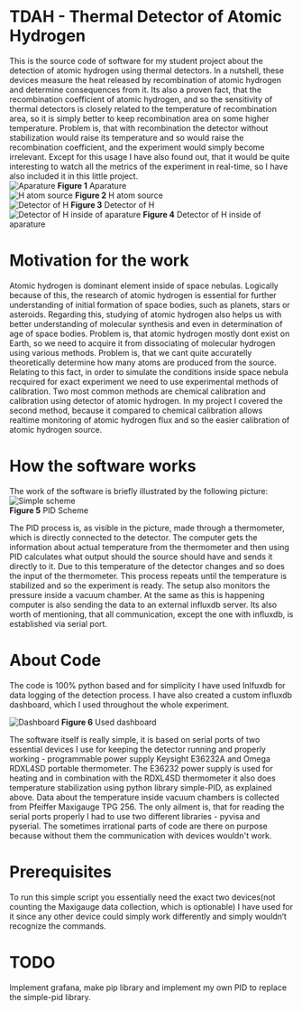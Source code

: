 # TDAH - Thermal Detector of Atomic Hydrogen
This is the source code of software for my student project about the detection of atomic hydrogen using thermal detectors. In a nutshell, these devices measure the heat released by recombination of atomic hydrogen and determine consequences from it. Its also a proven fact, that the recombination coefficient of atomic hydrogen, and so the sensitivity of thermal detectors is closely related to the temperature of recombination area, so it is simply better to keep recombination area on some higher temperature. Problem is, that with recombination the detector without stabilization would raise its temperature and so would raise the recombination coefficient, and the experiment would simply become irrelevant. Except for this usage I have also found out, that it would be quite interesting to watch all the metrics of the experiment in real-time, so I have also included it in this little project. 
\
![Aparature](https://raw.githubusercontent.com/LLetal/DAH/main/aparature.png)
**Figure 1** Aparature\
![H atom source](https://github.com/LLetal/DAH/blob/main/20220124_154920.jpg)
**Figure 2** H atom source\
![Detector of H](https://github.com/LLetal/DAH/blob/main/2022-01-20%2009.34.26.jpg)
**Figure 3** Detector of H\
![Detector of H inside of aparature](https://github.com/LLetal/DAH/blob/main/2022-01-20%2011.50.04.jpg)
**Figure 4** Detector of H inside of aparature

# Motivation for the work 
Atomic hydrogen is dominant element inside of space nebulas. Logically because of this, the research of atomic hydrogen is essential for further understanding of initial formation of space bodies, such as planets, stars or asteroids. Regarding this, studying of atomic hydrogen also helps us with better understanding of molecular synthesis and even in determination of age of space bodies. Problem is, that atomic hydrogen mostly dont exist on Earth, so we need to acquire it from dissociating of molecular hydrogen using various methods. Problem is, that we cant quite accuratelly theoretically determine how many atoms are produced from the source. Relating to this fact, in order to simulate the conditions inside space nebula recquired for exact experiment we need to use experimental methods of calibration. Two most common methods are chemical calibration and calibration using detector of atomic hydrogen. In my project I covered the second method, because it compared to chemical calibration allows realtime monitoring of atomic hydrogen flux and so the easier calibration of atomic hydrogen source.

# How the software works

The work of the software is briefly illustrated by the following picture:
\
![Simple scheme](https://github.com/LLetal/DAH/blob/main/detector-scheme.svg)
\
**Figure 5** PID Scheme

The PID process is, as visible in the picture, made through a thermometer, which is directly connected to the detector. The computer gets the information about actual temperature from the thermometer and then using PID calculates what output should the source should have and sends it directly to it. Due to this temperature of the detector changes and so does the input of the thermometer. This process repeats until the temperature is stabilized and so the experiment is ready. The setup also monitors the pressure inside a vacuum chamber. At the same as this is happening computer is also sending the data to an external influxdb server. Its also worth of mentioning, that all communication, except the one with influxdb, is established via serial port.

# About Code 
The code is 100% python based and for simplicity I have used Inlfuxdb for data logging of the detection process. I have also created a custom influxdb dashboard, which I used throughout the whole experiment. 

![Dashboard](https://github.com/LLetal/DAH/blob/main/Dashboard1.0.png)
**Figure 6** Used dashboard

The software itself is really simple, it is based on serial ports of two essential devices I use for keeping the detector running and properly working - programmable power supply Keysight E36232A and Omega RDXL4SD portable thermometer. The E36232 power supply is used for heating and in combination with the RDXL4SD thermometer it also does temperature stabilization using python library simple-PID, as explained above. Data about the temperature inside vacuum chambers is collected from Pfeiffer Maxigauge TPG 256. The only ailment is, that for reading the serial ports properly I had to use two different libraries - pyvisa and pyserial. The sometimes irrational parts of code are there on purpose because without them the communication with devices wouldn't work.

# Prerequisites
To run this simple script you essentially need the exact two devices(not counting the Maxigauge data collection, which is optionable) I have used for it since any other device could simply work differently and simply wouldn‘t recognize the commands.

# TODO
Implement grafana, make pip library and implement my own PID to replace the simple-pid library.

